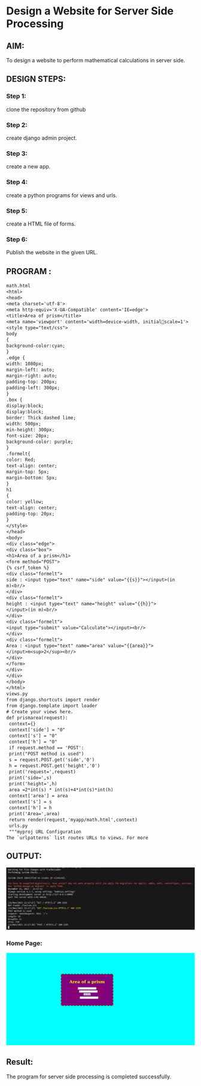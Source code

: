 # Design a Website for Server Side Processing

## AIM:
To design a website to perform mathematical calculations in server side.

## DESIGN STEPS:

### Step 1:

clone the repository from github

### Step 2:

create django admin project.

### Step 3:

create a new app.

### Step 4:

create a python programs for views and urls.

### Step 5:

create a HTML file of forms.

### Step 6:

Publish the website in the given URL.

## PROGRAM :
```
math.html
<html>
<head>
<meta charset='utf-8'>
<meta http-equiv='X-UA-Compatible' content='IE=edge'>
<title>Area of prism</title>
<meta name='viewport' content='width=device-width, initialscale=1'>
<style type="text/css">
body 
{
background-color:cyan;
}
.edge {
width: 1080px;
margin-left: auto;
margin-right: auto;
padding-top: 200px;
padding-left: 300px;
}
.box {
display:block;
display:block;
border: Thick dashed lime;
width: 500px;
min-height: 300px;
font-size: 20px;
background-color: purple;
}
.formelt{
color: Red;
text-align: center;
margin-top: 5px;
margin-bottom: 5px;
}
h1
{
color: yellow;
text-align: center;
padding-top: 20px;
}
</style>
</head>
<body>
<div class="edge">
<div class="box">
<h1>Area of a prism</h1>
<form method="POST">
{% csrf_token %}
<div class="formelt">
side : <input type="text" name="side" value="{{s}}"></input>(in 
m)<br/>
</div>
<div class="formelt">
height : <input type="text" name="height" value="{{h}}">
</input>(in m)<br/>
</div>
<div class="formelt">
<input type="submit" value="Calculate"></input><br/>
</div>
<div class="formelt">
Area : <input type="text" name="area" value="{{area}}">
</input>m<sup>2</sup><br/>
</div>
</form>
</div>
</div>
</body>
</html>
views.py
from django.shortcuts import render
from django.template import loader
# Create your views here.
def prismarea(request):
 context={}
 context['side'] = "0"
 context['s'] = "0"
 context['h'] = "0"
 if request.method == 'POST':
 print("POST method is used")
 s = request.POST.get('side','0')
 h = request.POST.get('height','0')
 print('request=',request)
 print('side=',s)
 print('height=',h)
 area =2*int(s) * int(s)+4*int(s)*int(h)
 context['area'] = area
 context['s'] = s
 context['h'] = h
 print('Area=',area)
 return render(request,'myapp/math.html',context)
 urls.py
 """myproj URL Configuration
The `urlpatterns` list routes URLs to views. For more 
```

## OUTPUT:

![Alt text](image.png)
### Home Page:

![Alt text](image-1.png)

## Result:

The program for server side processing is completed successfully.